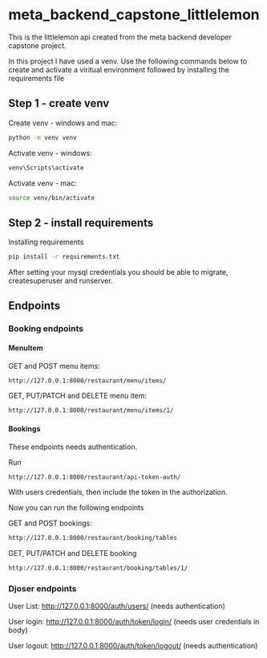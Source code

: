 # meta_backend_capstone_littlelemon
This is the littlelemon api created from the meta backend developer capstone project.

In this project I have used a venv. Use the following commands below to create and activate a viritual environment followed by installing the requirements file

## Step 1 - create venv
Create venv - windows and mac:
```bash
python -m venv venv
```

Activate venv - windows:
```bash
venv\Scripts\activate
```

Activate venv - mac:
```bash
source venv/bin/activate
```

## Step 2 - install requirements
Installing requirements
```bash
pip install -r requirements.txt
```

After setting your mysql credentials you should be able to migrate, createsuperuser and runserver.

## Endpoints
### Booking endpoints
#### MenuItem
GET and POST menu items:
```bash
http://127.0.0.1:8000/restaurant/menu/items/
```

GET, PUT/PATCH and DELETE menu item:
```bash
http://127.0.0.1:8000/restaurant/menu/items/1/
```


#### Bookings
These endpoints needs authentication.

Run
```bash
http://127.0.0.1:8000/restaurant/api-token-auth/
```
With users credentials, then include the token in the authorization.

Now you can run the following endpoints

GET and POST bookings:
```bash
http://127.0.0.1:8000/restaurant/booking/tables
```

GET, PUT/PATCH and DELETE booking
```bash
http://127.0.0.1:8000/restaurant/booking/tables/1/
```


### Djoser endpoints
User List: http://127.0.0.1:8000/auth/users/ (needs authentication)

User login: http://127.0.0.1:8000/auth/token/login/ (needs user credentials in body)

User logout: http://127.0.0.1:8000/auth/token/logout/ (needs authentication)
